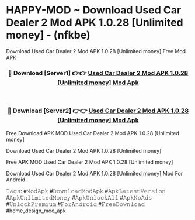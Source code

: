 # HAPPY-MOD ~ Download Used Car Dealer 2 Mod APK 1.0.28 [Unlimited money] - (nfkbe)
Download Used Car Dealer 2 Mod APK 1.0.28 [Unlimited money] Free Mod APK

<div align="center">
<h3>🔴 Download [Server1] 👉👉 <a href="https://apk-comot.site?title=Used_Car_Dealer_2_Mod_APK_1.0.28_[Unlimited_money]">Used Car Dealer 2 Mod APK 1.0.28 [Unlimited money] Mod Apk</a></h3><br>

<h3>🔴 Download [Server2] 👉👉 <a href="https://apk-comot.site?title=Used_Car_Dealer_2_Mod_APK_1.0.28_[Unlimited_money]">Used Car Dealer 2 Mod APK 1.0.28 [Unlimited money] Mod Apk</a></h3>
</div>


Free Download APK MOD Used Car Dealer 2 Mod APK 1.0.28 [Unlimited money]

Download Used Car Dealer 2 Mod APK 1.0.28 [Unlimited money] 

Free APK MOD Used Car Dealer 2 Mod APK 1.0.28 [Unlimited money] 

Download Used Car Dealer 2 Mod APK 1.0.28 [Unlimited money] Mod For Android

𝚃𝚊𝚐𝚜: #𝙼𝚘𝚍𝙰𝚙𝚔 #𝙳𝚘𝚠𝚗𝚕𝚘𝚊𝚍𝙼𝚘𝚍𝙰𝚙𝚔 #𝙰𝚙𝚔𝙻𝚊𝚝𝚎𝚜𝚝𝚅𝚎𝚛𝚜𝚒𝚘𝚗 #𝙰𝚙𝚔𝚄𝚗𝚕𝚒𝚖𝚒𝚝𝚎𝚍𝙼𝚘𝚗𝚎𝚢 #𝙰𝚙𝚔𝚄𝚗𝚕𝚘𝚌𝚔𝙰𝚕𝚕 #𝙰𝚙𝚔𝙽𝚘𝙰𝚍𝚜 #𝚄𝚗𝚕𝚘𝚌𝚔𝙿𝚛𝚎𝚖𝚒𝚞𝚖 #𝙵𝚘𝚛𝙰𝚗𝚍𝚛𝚘𝚒𝚍 #𝙵𝚛𝚎𝚎𝙳𝚘𝚠𝚗𝚕𝚘𝚊𝚍 #home_design_mod_apk